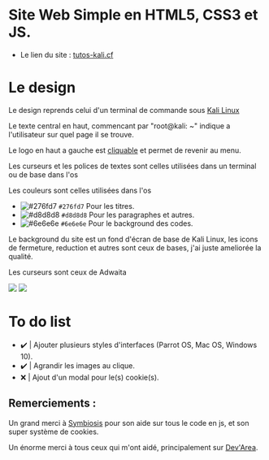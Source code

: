# Site Web Simple en HTML5, CSS3 et JS.
<ul>
  <li>
    Le lien du site : <a href = "http://tutos-kali.cf/">tutos-kali.cf</a>
  </li>
</ul>

# Le design

<p>Le design reprends celui d'un terminal de commande sous <a href = "https://www.kali.org/">Kali Linux</a></p>
<p>Le texte central en haut, commencant par "root@kali: ~" indique a l'utilisateur sur quel page il se trouve.</p>
<p>Le logo en haut a gauche est <a href="https://">cliquable</a> et permet de revenir au menu.</p>

<p>Les curseurs et les polices de textes sont celles utilisées dans un terminal ou de base dans l'os</p>
<p>Les couleurs sont celles utilisées dans l'os</p>

- ![#276fd7](https://via.placeholder.com/15/276fd7/000000?text=+) `#276fd7` Pour les titres.
- ![#d8d8d8](https://via.placeholder.com/15/d8d8d8/000000?text=+) `#d8d8d8` Pour les paragraphes et autres.
- ![#6e6e6e](https://via.placeholder.com/15/6e6e6e/000000?text=+) `#6e6e6e` Pour le background des codes.

<p>Le background du site est un fond d'écran de base de Kali Linux, les icons de fermeture, reduction et autres sont ceux de bases, j'ai juste ameliorée la qualité.</p>

<p>Les curseurs sont ceux de Adwaita</p>
<img src="http://www.allo-image.net/stockimg/vignette/121228815660a13755455d9adwaita_normal_select.png" border="0">
<img src="http://www.allo-image.net/stockimg/vignette/168452668060a137552bcf5adwaita_link_select.png" border="0">


<h1>To do list</h1>
<ul>
  <li> ✔️ | Ajouter plusieurs styles d'interfaces (Parrot OS, Mac OS, Windows 10).</li>
  <li> ✔️ | Agrandir les images au clique.</li>
  <li> ❌ | Ajout d'un modal pour le(s) cookie(s).</li>
</ul>

<h2>Remerciements : </h2>
<p>Un grand merci à <a href="https://github.com/allombar">Symbiosis</a> pour son aide sur tous le code en js, et son super système de cookies.</p>
<p>Un énorme merci à tous ceux qui m'ont aidé, principalement sur <a href="https://discord.gg/gpZemxGmrD">Dev'Area</a>.</p>

